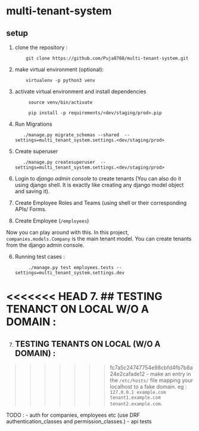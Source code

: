 # multi-tenant-system

## setup

1. clone the repository :
    ```
        git clone https://github.com/Puja0708/multi-tenant-system.git
    ```

2.  make virtual environment (optional):
    ```
        virtualenv -p python3 venv

    ```

3. activate virtual environment and install dependencies
   ```
        source venv/bin/activate

        pip install -p requirements/<dev/staging/prod>.pip
   ```

4. Run Migrations
     ```
        ./manage.py migrate_schemas --shared  --settings=multi_tenant_system.settings.<dev/staging/prod>
     ```

5. Create superuser
     ```
        ./manage.py createsuperuser  --settings=multi_tenant_system.settings.<dev/staging/prod>
     ```

6. Login to *django admin console* to create tenants (You can also do it using django shell. It is exactly like creating any django model object and saving it).

7. Create Employee Roles and Teams (using shell or their corresponding APIs/ Forms.

8. Create Employee (`/employees`)

Now you can play around with this. In this project, `companies.models.Company` is the main tenant model.
You can create tenants from the django admin console.

6. Running test cases :
    ```
         ./manage.py test employees.tests --settings=multi_tenant_system.settings.dev
    ```


<<<<<<< HEAD
7. ## TESTING TENANCT ON LOCAL W/O A DOMAIN :
=======
7. ## TESTING TENANTS ON LOCAL (W/O A DOMAIN) :
>>>>>>> fc7a5c24747754e98cbfd4fb7b8a24e2cafade12
    - make an entry in the `/etc/hosts/` file mapping your localhost to a fake domain.
        eg : `127.0.0.1 example.com tenant1.example.com tenant2.example.com`.


TODO :
    - auth for companies, employees etc (use DRF authentication_classes and permission_classes.)
    - api tests
